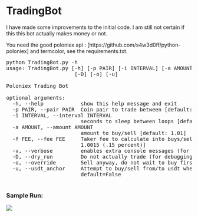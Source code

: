 # TradingBot


<p> I have made some improvements to the initial code. I am still not certain if this this bot actually makes money or not. </p>
<p> You need the good poloniex api : [https://github.com/s4w3d0ff/python-poloniex] and termcolor, see the requirements.txt.  </p>


<pre>
python TradingBot.py -h
usage: TradingBot.py [-h] [-p PAIR] [-i INTERVAL] [-a AMOUNT] [-f FEE] [-v]
                      [-D] [-o] [-u]

Poloniex Trading Bot

optional arguments:
  -h, --help            show this help message and exit
  -p PAIR, --pair PAIR  Coin pair to trade between [default: BTC_ETH]
  -i INTERVAL, --interval INTERVAL
                        seconds to sleep between loops [default: 1]
  -a AMOUNT, --amount AMOUNT
                        amount to buy/sell [default: 1.01]
  -f FEE, --fee FEE     Taker fee to calculate into buys/sells [default:
                        1.0015 (.15 percent)]
  -v, --verbose         enables extra console messages (for debugging)
  -D, --dry_run         Do not actually trade (for debugging)
  -o, --override        Sell anyway, do not wait to buy first. (for debugging)
  -u, --usdt_anchor     Attempt to buy/sell from/to usdt when oppurtune,
                        default=False

</pre>
### Sample Run:

<img src="https://s1.postimg.org/72owgckzcf/botsample.png"></img>
